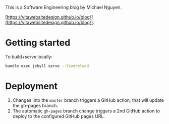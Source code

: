 This is a Software Engineering blog by Michael Nguyen.

[https://vitawebsitedesign.github.io/blog/](https://vitawebsitedesign.github.io/blog/).

# Getting started
To build+serve locally:
```bash
bundle exec jekyll serve --livereload
```

# Deployment
1. Changes into the `master` branch triggers a GitHub action, that will update the gh-pages branch.
1. The automatic `gh-pages` branch change triggers a 2nd GitHub action to deploy to the configured GitHub pages URL.
